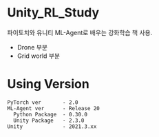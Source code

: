# Unity_RL_Study
파이토치와 유니티 ML-Agent로 배우는 강화학습 책 사용.
- Drone 부분
- Grid world 부분

# Using Version
```
PyTorch ver       - 2.0
ML-Agent ver      - Release 20
  Python Package  - 0.30.0
  Unity Package   - 2.3.0
Unity             - 2021.3.xx
```
